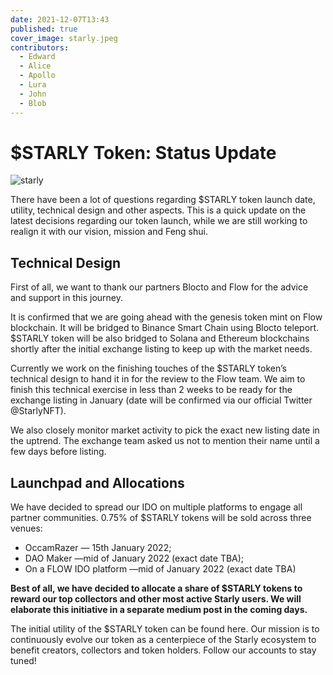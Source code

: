 ```yaml
---
date: 2021-12-07T13:43
published: true
cover_image: starly.jpeg
contributors:
  - Edward
  - Alice
  - Apollo
  - Lura
  - John
  - Blob
---
```


# $STARLY Token: Status Update

![starly](starly.jpeg)

There have been a lot of questions regarding $STARLY token launch date, utility, technical design and other aspects. This is a quick update on the latest decisions regarding our token launch, while we are still working to realign it with our vision, mission and Feng shui.

## Technical Design

First of all, we want to thank our partners Blocto and Flow for the advice and support in this journey.

It is confirmed that we are going ahead with the genesis token mint on Flow blockchain. It will be bridged to Binance Smart Chain using Blocto teleport. $STARLY token will be also bridged to Solana and Ethereum blockchains shortly after the initial exchange listing to keep up with the market needs.

Currently we work on the finishing touches of the $STARLY token’s technical design to hand it in for the review to the Flow team. We aim to finish this technical exercise in less than 2 weeks to be ready for the exchange listing in January (date will be confirmed via our official Twitter @StarlyNFT).

We also closely monitor market activity to pick the exact new listing date in the uptrend. The exchange team asked us not to mention their name until a few days before listing.

## Launchpad and Allocations

We have decided to spread our IDO on multiple platforms to engage all partner communities. 0.75% of $STARLY tokens will be sold across three venues:

- OccamRazer — 15th January 2022;
- DAO Maker —mid of January 2022 (exact date TBA);
- On a FLOW IDO platform —mid of January 2022 (exact date TBA)

**Best of all, we have decided to allocate a share of $STARLY tokens to reward our top collectors and other most active Starly users. We will elaborate this initiative in a separate medium post in the coming days.**

The initial utility of the $STARLY token can be found here. Our mission is to continuously evolve our token as a centerpiece of the Starly ecosystem to benefit creators, collectors and token holders.
Follow our accounts to stay tuned!
